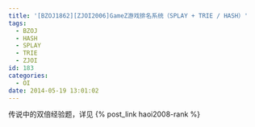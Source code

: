 ```yaml
---
title: '[BZOJ1862][ZJOI2006]GameZ游戏排名系统（SPLAY + TRIE / HASH）'
tags:
  - BZOJ
  - HASH
  - SPLAY
  - TRIE
  - ZJOI
id: 183
categories:
  - OI
date: 2014-05-19 13:01:02
---
```


传说中的双倍经验题，详见 {% post_link haoi2008-rank %}